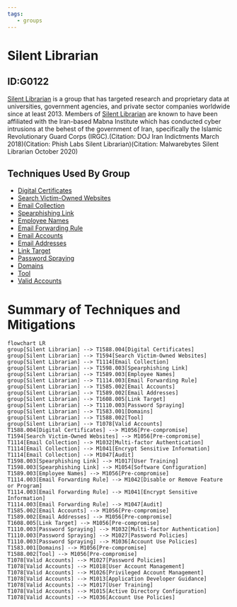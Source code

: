 ```yaml
---
tags:
   - groups
---
```

# Silent Librarian
## ID:G0122
[Silent Librarian](/mitre/groups/G0122) is a group that has targeted research and proprietary data at universities, government agencies, and private sector companies worldwide since at least 2013. Members of  [Silent Librarian](/mitre/groups/G0122) are known to have been affiliated with the Iran-based Mabna Institute which has conducted cyber intrusions at the behest of the government of Iran, specifically the Islamic Revolutionary Guard Corps (IRGC).(Citation: DOJ Iran Indictments March 2018)(Citation: Phish Labs Silent Librarian)(Citation: Malwarebytes Silent Librarian October 2020)
## Techniques Used By Group
* [Digital Certificates](techniques/T1588/004)
* [Search Victim-Owned Websites](techniques/T1594)
* [Email Collection](techniques/T1114)
* [Spearphishing Link](techniques/T1598/003)
* [Employee Names](techniques/T1589/003)
* [Email Forwarding Rule](techniques/T1114/003)
* [Email Accounts](techniques/T1585/002)
* [Email Addresses](techniques/T1589/002)
* [Link Target](techniques/T1608/005)
* [Password Spraying](techniques/T1110/003)
* [Domains](techniques/T1583/001)
* [Tool](techniques/T1588/002)
* [Valid Accounts](techniques/T1078)

# Summary of Techniques and Mitigations
```mermaid
flowchart LR
group[Silent Librarian] --> T1588.004[Digital Certificates]
group[Silent Librarian] --> T1594[Search Victim-Owned Websites]
group[Silent Librarian] --> T1114[Email Collection]
group[Silent Librarian] --> T1598.003[Spearphishing Link]
group[Silent Librarian] --> T1589.003[Employee Names]
group[Silent Librarian] --> T1114.003[Email Forwarding Rule]
group[Silent Librarian] --> T1585.002[Email Accounts]
group[Silent Librarian] --> T1589.002[Email Addresses]
group[Silent Librarian] --> T1608.005[Link Target]
group[Silent Librarian] --> T1110.003[Password Spraying]
group[Silent Librarian] --> T1583.001[Domains]
group[Silent Librarian] --> T1588.002[Tool]
group[Silent Librarian] --> T1078[Valid Accounts]
T1588.004[Digital Certificates] --> M1056[Pre-compromise]
T1594[Search Victim-Owned Websites] --> M1056[Pre-compromise]
T1114[Email Collection] --> M1032[Multi-factor Authentication]
T1114[Email Collection] --> M1041[Encrypt Sensitive Information]
T1114[Email Collection] --> M1047[Audit]
T1598.003[Spearphishing Link] --> M1017[User Training]
T1598.003[Spearphishing Link] --> M1054[Software Configuration]
T1589.003[Employee Names] --> M1056[Pre-compromise]
T1114.003[Email Forwarding Rule] --> M1042[Disable or Remove Feature or Program]
T1114.003[Email Forwarding Rule] --> M1041[Encrypt Sensitive Information]
T1114.003[Email Forwarding Rule] --> M1047[Audit]
T1585.002[Email Accounts] --> M1056[Pre-compromise]
T1589.002[Email Addresses] --> M1056[Pre-compromise]
T1608.005[Link Target] --> M1056[Pre-compromise]
T1110.003[Password Spraying] --> M1032[Multi-factor Authentication]
T1110.003[Password Spraying] --> M1027[Password Policies]
T1110.003[Password Spraying] --> M1036[Account Use Policies]
T1583.001[Domains] --> M1056[Pre-compromise]
T1588.002[Tool] --> M1056[Pre-compromise]
T1078[Valid Accounts] --> M1027[Password Policies]
T1078[Valid Accounts] --> M1018[User Account Management]
T1078[Valid Accounts] --> M1026[Privileged Account Management]
T1078[Valid Accounts] --> M1013[Application Developer Guidance]
T1078[Valid Accounts] --> M1017[User Training]
T1078[Valid Accounts] --> M1015[Active Directory Configuration]
T1078[Valid Accounts] --> M1036[Account Use Policies]
```